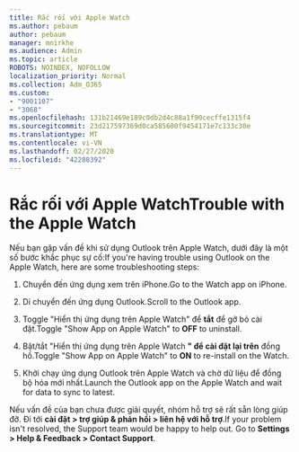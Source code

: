 ```yaml
---
title: Rắc rối với Apple Watch
ms.author: pebaum
author: pebaum
manager: mnirkhe
ms.audience: Admin
ms.topic: article
ROBOTS: NOINDEX, NOFOLLOW
localization_priority: Normal
ms.collection: Adm_O365
ms.custom:
- "9001107"
- "3068"
ms.openlocfilehash: 131b21469e189c0db2d4c88a1f90cecffe1315f4
ms.sourcegitcommit: 23d217597369d0ca585600f9454171e7c133c30e
ms.translationtype: MT
ms.contentlocale: vi-VN
ms.lasthandoff: 02/27/2020
ms.locfileid: "42288392"
---
```

# <a name="trouble-with-the-apple-watch"></a><span data-ttu-id="b8c86-102">Rắc rối với Apple Watch</span><span class="sxs-lookup"><span data-stu-id="b8c86-102">Trouble with the Apple Watch</span></span>

<span data-ttu-id="b8c86-103">Nếu bạn gặp vấn đề khi sử dụng Outlook trên Apple Watch, dưới đây là một số bước khắc phục sự cố:</span><span class="sxs-lookup"><span data-stu-id="b8c86-103">If you're having trouble using Outlook on the Apple Watch, here are some troubleshooting steps:</span></span> 

1. <span data-ttu-id="b8c86-104">Chuyển đến ứng dụng xem trên iPhone.</span><span class="sxs-lookup"><span data-stu-id="b8c86-104">Go to the Watch app on iPhone.</span></span>

2. <span data-ttu-id="b8c86-105">Di chuyển đến ứng dụng Outlook.</span><span class="sxs-lookup"><span data-stu-id="b8c86-105">Scroll to the Outlook app.</span></span>

3. <span data-ttu-id="b8c86-106">Toggle "Hiển thị ứng dụng trên Apple Watch" để **tắt** để gỡ bỏ cài đặt.</span><span class="sxs-lookup"><span data-stu-id="b8c86-106">Toggle "Show App on Apple Watch" to **OFF** to uninstall.</span></span>

4. <span data-ttu-id="b8c86-107">Bật/tắt "Hiển thị ứng dụng trên Apple Watch **" để cài đặt lại trên** đồng hồ.</span><span class="sxs-lookup"><span data-stu-id="b8c86-107">Toggle "Show App on Apple Watch" to **ON** to re-install on the Watch.</span></span>

5. <span data-ttu-id="b8c86-108">Khởi chạy ứng dụng Outlook trên Apple Watch và chờ dữ liệu để đồng bộ hóa mới nhất.</span><span class="sxs-lookup"><span data-stu-id="b8c86-108">Launch the Outlook app on the Apple Watch and wait for data to sync to latest.</span></span> 

<span data-ttu-id="b8c86-109">Nếu vấn đề của bạn chưa được giải quyết, nhóm hỗ trợ sẽ rất sẵn lòng giúp đỡ. Đi tới **cài đặt > trợ giúp & phản hồi > liên hệ với hỗ trợ**.</span><span class="sxs-lookup"><span data-stu-id="b8c86-109">If your problem isn't resolved, the Support team would be happy to help out. Go to **Settings > Help & Feedback > Contact Support**.</span></span> 